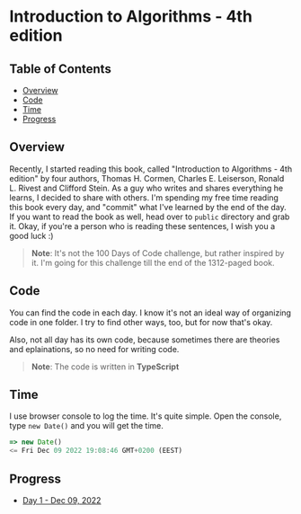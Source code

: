 # Introduction to Algorithms - 4th edition

## Table of Contents

- [Overview](#overview)
- [Code](#code)
- [Time](#time)
- [Progress](#progress)

## Overview

Recently, I started reading this book, called "Introduction to Algorithms - 4th edition" by four authors, Thomas H. Cormen, Charles E. Leiserson, Ronald L. Rivest and Clifford Stein. As a guy who writes and shares everything he learns, I decided to share with others. I'm spending my free time reading this book every day, and "commit" what I've learned by the end of the day. If you want to read the book as well, head over to `public` directory and grab it. Okay, if you're a person who is reading these sentences, I wish you a good luck :)

> **Note**: It's not the 100 Days of Code challenge, but rather inspired by it. I'm going for this challenge till the end of the 1312-paged book.

## Code

You can find the code in each day. I know it's not an ideal way of organizing code in one folder. I try to find other ways, too, but for now that's okay.

Also, not all day has its own code, because sometimes there are theories and eplainations, so no need for writing code.

> **Note**: The code is written in **TypeScript**

## Time

I use browser console to log the time. It's quite simple. Open the console, type `new Date()` and you will get the time.

```js
=> new Date()
<= Fri Dec 09 2022 19:08:46 GMT+0200 (EEST)
```

## Progress

- [Day 1 - Dec 09, 2022](/src/progress/day-1)
